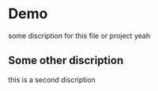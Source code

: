 # Demo

some discription for this file or project
yeah

## Some other discription

this is a second discription